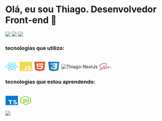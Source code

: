 # Olá, eu sou Thiago. Desenvolvedor Front-end 👋

<div>
  <a href="https://www.linkedin.com/in/thiago-fernandes-front/"> <img src="https://img.shields.io/badge/-Thiago%20Fernandes-FF084A?style=flat-square&labelColor=FF084A&logo=linkedin&logoColor=white&link=https://www.instagram.com/thiagofernades.dev/" /></a>
  <a href="https://www.instagram.com/thiagofernades.dev/"> <img src="https://img.shields.io/badge/-@thiagofernandes.dev-FF084A?style=flat-square&labelColor=FF084A&logo=instagram&logoColor=white&link=https://www.instagram.com/thiagofernades.dev/" /></a>
  <a href="https://www.instagram.com/thiagofernades.dev/"> <img src="https://img.shields.io/badge/-thiagojfcarvalho@gmail.com-FF084A?style=flat-square&labelColor=FF084A&logo=gmail&logoColor=white&link=https://www.instagram.com/thiagofernades.dev/" /></a>
</div>

### tecnologias que utilizo:

<div style="display: inline_block"><br>
  <img align="center" alt="Thiago-React" height="30" width="40" src="https://raw.githubusercontent.com/devicons/devicon/master/icons/react/react-original.svg">
  <img align="center" alt="Thiago-Js" height="30" width="40" src="https://raw.githubusercontent.com/devicons/devicon/master/icons/javascript/javascript-plain.svg">
  <img align="center" alt="Thiago-HTML" height="30" width="40" src="https://raw.githubusercontent.com/devicons/devicon/master/icons/html5/html5-original.svg">
  <img align="center" alt="Thiago-CSS" height="30" width="40" src="https://raw.githubusercontent.com/devicons/devicon/master/icons/css3/css3-original.svg">
  <img align="center" alt="Thiago-NextJs" height="30" width="30" src="https://blog.bywachira.com/nextjs.png">
  <img align="center" alt="Thiago-SASS" height="30" width="40" src="https://raw.githubusercontent.com/devicons/devicon/master/icons/sass/sass-original.svg">
</div>

### tecnologias que estou aprendendo:

<div style="display: inline_block"><br>
  <img align="center" alt="Thiago-typescript" height="30" width="40" src="https://raw.githubusercontent.com/devicons/devicon/master/icons/typescript/typescript-original.svg">
  <img align="center" alt="Thiago-node" height="30" width="40" src="https://raw.githubusercontent.com/devicons/devicon/master/icons/nodejs/nodejs-original.svg">
</div>

<br>

<div>
 <img height="180em" src="https://github-readme-stats.vercel.app/api/top-langs/?username=th-fernandes&layout=compact&langs_count=16&theme=dracula" />
</div>


